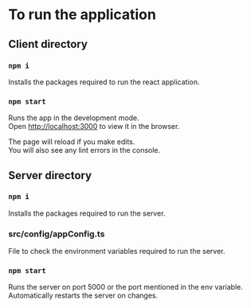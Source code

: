# To run the application

## Client directory

### `npm i` 

Installs the packages required to run the react application.

### `npm start`

Runs the app in the development mode.\
Open [http://localhost:3000](http://localhost:3000) to view it in the browser.

The page will reload if you make edits.\
You will also see any lint errors in the console.


## Server directory

### `npm i`

Installs the packages required to run the server.

### src/config/appConfig.ts

File to check the environment variables required to run the server.

### `npm start`

Runs the server on port 5000 or the port mentioned in the env variable.\
Automatically restarts the server on changes.